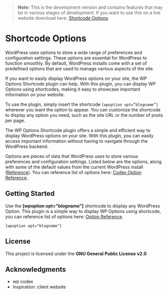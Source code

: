 > **Note:** This is the development version and contains features that may be in various stages of development. If you want to use this on a live website download here: [Shortcode Options](https://wordpress.org/plugins/shortcode-options/).

# Shortcode Options
WordPress uses options to store a wide range of preferences and configuration settings. These options are essential for WordPress to function smoothly. By default, WordPress installs come with a set of predefined options that are used to manage various aspects of the site.

If you want to easily display WordPress options on your site, the WP Options Shortcode plugin can help. With this plugin, you can display WP Options using shortcodes, making it easy to showcase important information on your website.

To use the plugin, simply insert the shortcode `[wpoption opt=”blogname”]` wherever you want the option to appear. You can customize the shortcode to display any option you need, such as the site URL or the number of posts per page.

The WP Options Shortcode plugin offers a simple and efficient way to display WordPress options on your site. With this plugin, you can easily access important information without having to navigate through the WordPress backend.

Options are pieces of data that WordPress uses to store various preferences and configuration settings. Listed below are the options, along with some of the default values from the current WordPress install ([Reference](https://codex.wordpress.org/Option_Reference)).
You can reference list of options here: [Codex Option Reference](https://codex.wordpress.org/Option_Reference)..


## Getting Started

Use the **[wpoption opt="blogname"]** shortcode to display any WordPress Option.
This plugin is a simple way to display WP Options using shortcode, you can reference list of options here: [Option Reference](https://codex.wordpress.org/Option_Reference).

```
[wpoption opt="blogname"]
```

## License

This project is licensed under the **GNU General Public License v2.0**

## Acknowledgments

* wp codex
* Inspiration: client website

